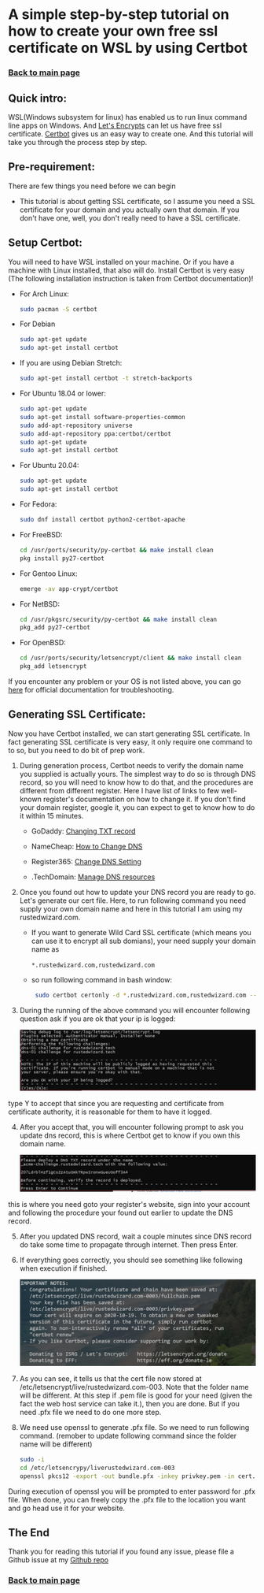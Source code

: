 # A simple step-by-step tutorial on how to create your own free ssl certificate on WSL by using Certbot

### [Back to main page](https://rustedwizard.github.io)

## Quick intro:

WSL(Windows subsystem for linux) has enabled us to run linux command line apps on Windows. And [Let's Encrypts](https://letsencrypt.org/) can let us have free ssl certificate. [Certbot](https://certbot.eff.org/) gives us an easy way to create one. And this tutorial will take you through the process step by step.

## Pre-requirement:

There are few things you need before we can begin

* This tutorial is about getting SSL certificate, so I assume you need a SSL certificate for your domain and you actually own that domain. If you don't have one, well, you don't really need to have a SSL certificate.

## Setup Certbot:

You will need to have WSL installed on your machine. Or if you have a machine with Linux installed, that also will do. Install Certbot is very easy (The following installation instruction is taken from Certbot documentation)!

* For Arch Linux:

    ```bash
    sudo pacman -S certbot
    ```

* For Debian

    ```bash
    sudo apt-get update
    sudo apt-get install certbot
    ```

* If you are using Debian Stretch:

    ```bash
    sudo apt-get install certbot -t stretch-backports
    ```

* For Ubuntu 18.04 or lower:

    ```bash
    sudo apt-get update
    sudo apt-get install software-properties-common
    sudo add-apt-repository universe
    sudo add-apt-repository ppa:certbot/certbot
    sudo apt-get update
    sudo apt-get install certbot
    ```
* For Ubuntu 20.04:

    ```bash
    sudo apt-get update
    sudo apt-get install certbot
    ```

* For Fedora:

    ```bash
    sudo dnf install certbot python2-certbot-apache
    ```

* For FreeBSD:

    ```bash
    cd /usr/ports/security/py-certbot && make install clean
    pkg install py27-certbot
    ```

* For Gentoo Linux:

    ```bash
    emerge -av app-crypt/certbot
    ```

* For NetBSD:

    ```bash
    cd /usr/pkgsrc/security/py-certbot && make install clean
    pkg_add py27-certbot
    ```

* For OpenBSD:

    ```bash
    cd /usr/ports/security/letsencrypt/client && make install clean
    pkg_add letsencrypt
    ```

If you encounter any problem or your OS is not listed above, you can go [here](https://certbot.eff.org/docs/install.html#) for official documentation for troubleshooting.

## Generating SSL Certificate:

Now you have Certbot installed, we can start generating SSL certificate. In fact generating SSL certificate is very easy, it only require one command to to so, but you need to do bit of prep work.

1. During generation process, Certbot needs to verify the domain name you supplied is actually yours. The simplest way to do so is through DNS record, so you will need to know how to do that, and the procedures are different from different register. Here I have list of links to few well-known register's documentation on how to change it. If you don't find your domain register, google it, you can expect to get to know how to do it within 15 minutes.

    * GoDaddy: [Changing TXT record](https://ca.godaddy.com/help/change-a-txt-record-19233)

    * NameCheap: [How to Change DNS](https://www.namecheap.com/support/knowledgebase/article.aspx/767/10/how-to-change-dns-for-a-domain)

    * Register365: [Change DNS Setting](https://www.register365.com/knowledge/1159-changing_your_domains_dns_settings.html)

    * .TechDomain: [Manage DNS resources](https://controlpanel.tech/kb/node/636)

2. Once you found out how to update your DNS record you are ready to go. Let's generate our cert file. Here, to run following command you need supply your own domain name and here in this tutorial I am using my rustedwizard.com.
    * If you want to generate Wild Card SSL certificate (which means you can use it to encrypt all sub domians), your need supply your domain name as

        ```*.rustedwizard.com,rustedwizard.com```

    * so run following command in bash window:

        ```bash
         sudo certbot certonly -d *.rustedwizard.com,rustedwizard.com --manual --preferred-challenges dns
        ```

3. During the running of the above command you will encounter following question ask if you are ok that your ip is logged:

    ![Log your IP](/images/certbot/IP.PNG)

type Y to accept that since you are requesting and certificate from certificate authority, it is reasonable for them to have it logged.

4. After you accept that, you will encounter following prompt to ask you update dns record, this is where Certbot get to know if you own this domain name.

    ![Update your DNS](/images/certbot/UpdateDNS.PNG)

this is where you need goto your register's website, sign into your account and following the procedure your found out earlier to update the DNS record.

5. After you updated DNS record, wait a couple minutes since DNS record do take some time to propagate through internet. Then press Enter.

6. If everything goes correctly, you should see something like following when execution if finished.

    ![Generation succeeded](/images/certbot/Finished.PNG)

7. As you can see, it tells us that the cert file now stored at /etc/letsencrypt/live/rustedwizard.com-003. Note that the folder name will be different. At this step if .pem file is good for your need (given the fact the web host service can take it.), then you are done. But if you need .pfx file we need to do one more step.

8. We need use openssl to generate .pfx file. So we need to run following command. (remober to update following command since the folder name will be different)

    ```bash
    sudo -i
    cd /etc/letsencrypy/liverustedwizard.com-003
    openssl pkcs12 -export -out bundle.pfx -inkey privkey.pem -in cert.pem -certfile chain.pem 
    ```
During execution of openssl you will be prompted to enter password for .pfx file. When done, you can freely copy the .pfx file to the location you want and go head use it for your website.

## The End

Thank you for reading this tutorial if you found any issue, please file a Github issue at my [Github repo](https://github.com/rustedwizard/rustedwizard.github.io) 

### [Back to main page](https://rustedwizard.github.io)
